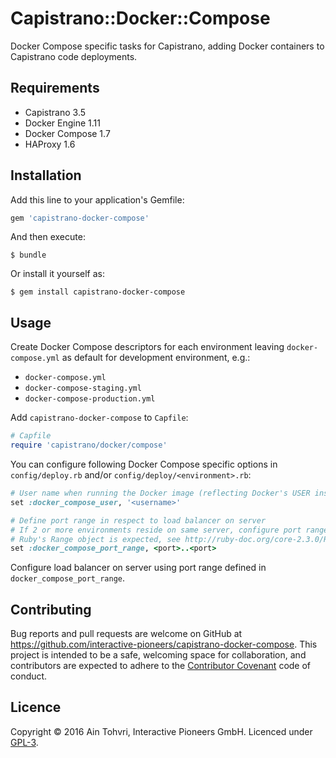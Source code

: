 # Capistrano::Docker::Compose

Docker Compose specific tasks for Capistrano, adding Docker containers to Capistrano code deployments.

## Requirements

- Capistrano 3.5
- Docker Engine 1.11
- Docker Compose 1.7
- HAProxy 1.6

## Installation

Add this line to your application's Gemfile:

```ruby
gem 'capistrano-docker-compose'
```

And then execute:

    $ bundle

Or install it yourself as:

    $ gem install capistrano-docker-compose

## Usage

Create Docker Compose descriptors for each environment leaving `docker-compose.yml` as default for development environment, e.g.:

  - `docker-compose.yml`
  - `docker-compose-staging.yml`
  - `docker-compose-production.yml`

Add `capistrano-docker-compose` to `Capfile`:

``` ruby
# Capfile
require 'capistrano/docker/compose'
```

You can configure following Docker Compose specific options in `config/deploy.rb` and/or `config/deploy/<environment>.rb`:

```ruby
# User name when running the Docker image (reflecting Docker's USER instruction)
set :docker_compose_user, '<username>'

# Define port range in respect to load balancer on server
# If 2 or more environments reside on same server, configure port range as per environment
# Ruby's Range object is expected, see http://ruby-doc.org/core-2.3.0/Range.html
set :docker_compose_port_range, <port>..<port>
```

Configure load balancer on server using port range defined in `docker_compose_port_range`.

## Contributing

Bug reports and pull requests are welcome on GitHub at https://github.com/interactive-pioneers/capistrano-docker-compose. This project is intended to be a safe, welcoming space for collaboration, and contributors are expected to adhere to the [Contributor Covenant](http://contributor-covenant.org) code of conduct.

## Licence

Copyright © 2016 Ain Tohvri, Interactive Pioneers GmbH. Licenced under [GPL-3](https://github.com/interactive-pioneers/capistrano-docker-compose/blob/master/LICENSE).
